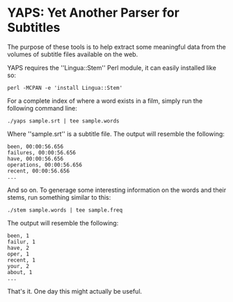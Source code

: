 # YAPS: Yet Another Parser for Subtitles

The purpose of these tools is to help extract some meaningful data
from the volumes of subtitle files available on the web.

YAPS requires the ''Lingua::Stem'' Perl module, it can easily
installed like so:

    perl -MCPAN -e 'install Lingua::Stem'

For a complete index of where a word exists in a film, simply run the
following command line:

    ./yaps sample.srt | tee sample.words

Where ''sample.srt'' is a subtitle file.  The output will resemble the
following:

    been, 00:00:56.656
    failures, 00:00:56.656
    have, 00:00:56.656
    operations, 00:00:56.656
    recent, 00:00:56.656
    ...

And so on.  To generage some interesting information on the words and
their stems, run something similar to this:

    ./stem sample.words | tee sample.freq

The output will resemble the following:

    been, 1
    failur, 1
    have, 2
    oper, 1
    recent, 1
    your, 2
    about, 1
    ...

That's it.  One day this might actually be useful.

